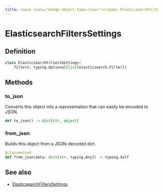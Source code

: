 ```yaml
---
title: <span class="badge object-type-class"></span> ElasticsearchFiltersSettings
---
```

# <span class="badge object-type-class"></span> ElasticsearchFiltersSettings

## Definition

```python
class ElasticsearchFiltersSettings:
    filters: typing.Optional[list[elasticsearch.Filter]]
```
## Methods

### <span class="badge object-method"></span> to_json

Converts this object into a representation that can easily be encoded to JSON.

```python
def to_json() -> dict[str, object]
```

### <span class="badge object-method"></span> from_json

Builds this object from a JSON-decoded dict.

```python
@classmethod
def from_json(data: dict[str, typing.Any]) -> typing.Self
```

## See also

 * <span class="badge builder"></span> [ElasticsearchFiltersSettings](./builder-ElasticsearchFiltersSettings.md)
